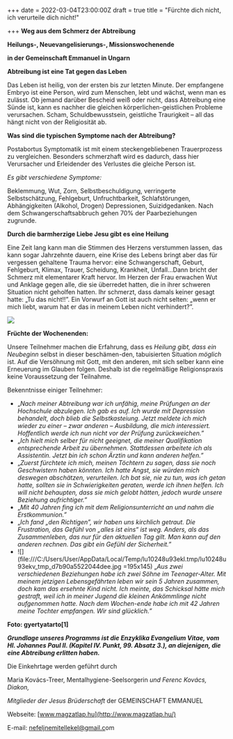 +++
date = 2022-03-04T23:00:00Z
draft = true
title = "Fürchte dich nicht, ich verurteile dich nicht!"

+++
**Weg aus dem Schmerz der Abtreibung**

**Heilungs-, Neuevangelisierungs-, Missionswochenende**

**in der Gemeinschaft Emmanuel in Ungarn**

**Abtreibung ist eine Tat gegen das Leben**

Das Leben ist heilig, von der ersten bis zur letzten Minute. Der empfangene Embryo ist eine Person, wird zum Menschen, lebt und wächst, wenn man es zulässt. Ob jemand darüber Bescheid weiß oder nicht, dass Abtreibung eine Sünde ist, kann es nachher die gleichen körperlichen-geistlichen Probleme verursachen. Scham, Schuldbewusstsein, geistliche Traurigkeit – all das hängt nicht von der Religiosität ab.

**Was sind die typischen Symptome nach der Abtreibung?**

Postabortus Symptomatik ist mit einem steckengebliebenen Trauerprozess zu vergleichen. Besonders schmerzhaft wird es dadurch, dass hier Verursacher und Erleidender des Verlustes die gleiche Person ist.

_Es gibt verschiedene Symptome:_

Beklemmung, Wut, Zorn, Selbstbeschuldigung, verringerte Selbstschätzung, Fehlgeburt, Unfruchtbarkeit, Schlafstörungen, Abhängigkeiten (Alkohol, Drogen) Depressionen, Suizidgedanken. Nach dem Schwangerschaftsabbruch gehen 70% der Paarbeziehungen zugrunde.

**Durch die barmherzige Liebe Jesu gibt es eine Heilung**

Eine Zeit lang kann man die Stimmen des Herzens verstummen lassen, das kann sogar Jahrzehnte dauern, eine Krise des Lebens bringt aber das für vergessen gehaltene Trauma hervor: eine Schwangerschaft, Geburt, Fehlgeburt, Klimax, Trauer, Scheidung, Krankheit, Unfall…Dann bricht der Schmerz mit elementarer Kraft hervor. Im Herzen der Frau erwachen Wut und Anklage gegen alle, die sie überredet hatten, die in ihrer schweren Situation nicht geholfen hatten. Ihr schmerzt, dass damals keiner gesagt hatte: „Tu das nicht!!”. Ein Vorwurf an Gott ist auch nicht selten: „wenn er mich liebt, warum hat er das in meinem Leben nicht verhindert?”.

![](/uploads/repedt-uveg.jpg)

**Früchte der Wochenenden:**

Unsere Teilnehmer machen die Erfahrung, dass es _Heilung gibt, dass ein Neubeginn_ selbst in dieser beschämen-den, tabuisierten Situation _möglich_ ist. Auf die Versöhnung mit Gott, mit den anderen, mit sich selber kann eine Erneuerung im Glauben folgen. Deshalb ist die regelmäßige Religionspraxis keine Voraussetzung der Teilnahme.

Bekenntnisse einiger Teilnehmer:

* „_Nach meiner Abtreibung war ich unfähig, meine Prüfungen an der Hochschule abzulegen. Ich gab es auf. Ich wurde mit Depression behandelt, doch blieb die Selbstkasteiung. Jetzt meldete ich mich wieder zu einer – zwar anderen – Ausbildung, die mich interessiert. Hoffentlich werde ich nun nicht vor der Prüfung zurückweichen.”_
* „_Ich hielt mich selber für nicht geeignet, die meiner Qualifikation entsprechende Arbeit zu übernehmen. Stattdessen arbeitete ich als Assistentin. Jetzt bin ich schon Ärztin und kann anderen helfen.”_
* „_Zuerst fürchtete ich mich, meinen Töchtern zu sagen, dass sie noch Geschwistern haben könnten. Ich hatte Angst, sie würden mich deswegen abschätzen, verurteilen. Ich bat sie, nie zu tun, was ich getan hatte, sollten sie in Schwierigkeiten geraten, werde ich ihnen helfen. Ich will nicht behaupten, dass sie mich gelobt hätten, jedoch wurde unsere Beziehung aufrichtiger.”_
* „_Mit 40 Jahren fing ich mit dem Religionsunterricht an und nahm die Erstkommunion.”_
* „_Ich fand „den Richtigen”, wir haben uns kirchlich getraut. Die Frustration, das Gefühl von „alles ist eins“ ist weg. Anders, als das Zusammenleben, das nur für den aktuellen Tag gilt. Man kann auf den anderen rechnen. Das gibt ein Gefühl der Sicherheit.”_
* !\[\](file:///C:/Users/User/AppData/Local/Temp/lu10248u93ekl.tmp/lu10248u93ekv_tmp_d7b90a5522044dee.jpg =195x145) „_Aus zwei verschiedenen Beziehungen habe ich zwei Söhne im Teenager-Alter. Mit meinem jetzigen Lebensgefährten leben wir sein 5 Jahren zusammen, doch kam das ersehnte Kind nicht. Ich meinte, das Schicksal hätte mich gestraft, weil ich in meiner Jugend die kleinen Ankömmlinge nicht aufgenommen hatte. Nach dem Wochen-ende habe ich mit 42 Jahren meine Tochter empfangen. Wir sind glücklich.”_

**Foto: gyertyatarto\[1\]**

**_Grundlage unseres Programms ist die Enzyklika Evangelium Vitae, vom Hl. Johannes Paul II. (Kapitel IV. Punkt, 99. Absatz 3.), an diejenigen, die eine Abtreibung erlitten haben._**

Die Einkehrtage werden geführt durch

Maria Kovács-Treer, Mentalhygiene-Seelsorgerin _und Ferenc Kovács, Diakon,_

_Mitglieder der Jesus Brüderschaft_ der GEMEINSCHAFT EMMANUEL

Webseite: [www.magzatlap.hu](http://www.magzatlap.hu/)

E-mail: [nefeljnemitellekel@gmail.c](mailto:nefeljnemitellekel@gmail.com)om